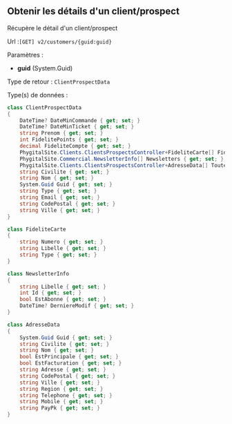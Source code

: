 ## <span id='details'>Obtenir les détails d'un client/prospect</span>

Récupère le détail d'un client/prospect

Url :`[GET] v2/customers/{guid:guid}`

Paramètres : 

- **guid** (System.Guid)

Type de retour : `ClientProspectData`

Type(s) de données :

```csharp
class ClientProspectData
{
	DateTime? DateMinCommande { get; set; }
	DateTime? DateMinTicket { get; set; }
	string Prenom { get; set; }
	int FidelitePoints { get; set; }
	decimal FideliteCompte { get; set; }
	PhygitalSite.Clients.ClientsProspectsController+FideliteCarte[] FideliteCartes { get; set; }
	PhygitalSite.Commercial.NewsletterInfo[] Newsletters { get; set; }
	PhygitalSite.Clients.ClientsProspectsController+AdresseData[] ToutesLesAdresses { get; set; }
	string Civilite { get; set; }
	string Nom { get; set; }
	System.Guid Guid { get; set; }
	string Type { get; set; }
	string Email { get; set; }
	string CodePostal { get; set; }
	string Ville { get; set; }
}

class FideliteCarte
{
	string Numero { get; set; }
	string Libelle { get; set; }
	string Type { get; set; }
}

class NewsletterInfo
{
	string Libelle { get; set; }
	int Id { get; set; }
	bool EstAbonne { get; set; }
	DateTime? DerniereModif { get; set; }
}

class AdresseData
{
	System.Guid Guid { get; set; }
	string Civilite { get; set; }
	string Nom { get; set; }
	bool EstPrincipale { get; set; }
	bool EstFacturation { get; set; }
	string Adresse { get; set; }
	string CodePostal { get; set; }
	string Ville { get; set; }
	string Region { get; set; }
	string Telephone { get; set; }
	string Mobile { get; set; }
	string PayPk { get; set; }
}

```
